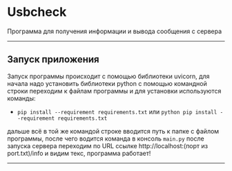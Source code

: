 # Usbcheck
Программа для получения информации и вывода сообщения с сервера
___________________________________________________________________________________________________________________________________________________________________________________
## Запуск приложения
Запуск программы происходит с помощью библиотеки uvicorn, для начала надо установить библиотеки python с помощью командной строки переходим к файлам программы и для установки используются команды:
- ```pip install --requirement requirements.txt``` или ```python pip install --requirement requirements.txt```

дальше всё в той же командой строке вводится путь к папке с файлом программы, после чего водится команда в консоль
```main.py```
после запуска сервера переходим по URL ссылке http://localhost:(порт из port.txt)/info и видим текс, программа работает!
___________________________________________________________________________________________________________________________________________________________________________________
